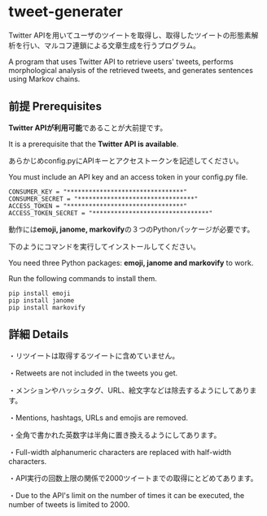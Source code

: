 # tweet-generater

Twitter APIを用いてユーザのツイートを取得し、取得したツイートの形態素解析を行い、マルコフ連鎖による文章生成を行うプログラム。

A program that uses Twitter API to retrieve users' tweets, performs morphological analysis of the retrieved tweets, and generates sentences using Markov chains.

## 前提 Prerequisites

**Twitter APIが利用可能**であることが大前提です。

It is a prerequisite that the **Twitter API is available**.

あらかじめconfig.pyにAPIキーとアクセストークンを記述してください。

You must include an API key and an access token in your config.py file.
```
CONSUMER_KEY = "********************************"
CONSUMER_SECRET = "********************************"
ACCESS_TOKEN = "********************************"
ACCESS_TOKEN_SECRET = "********************************"
```

動作には**emoji, janome, markovify**の３つのPythonパッケージが必要です。

下のようにコマンドを実行してインストールしてください。

You need three Python packages: **emoji, janome and markovify** to work.

Run the following commands to install them.
```
pip install emoji
pip install janome
pip install markovify
```

## 詳細 Details

・リツイートは取得するツイートに含めていません。

・Retweets are not included in the tweets you get.

・メンションやハッシュタグ、URL、絵文字などは除去するようにしてあります。

・Mentions, hashtags, URLs and emojis are removed.

・全角で書かれた英数字は半角に置き換えるようにしてあります。

・Full-width alphanumeric characters are replaced with half-width characters.

・API実行の回数上限の関係で2000ツイートまでの取得にとどめてあります。

・Due to the API's limit on the number of times it can be executed, the number of tweets is limited to 2000.
